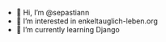 - 👋 Hi, I’m @sepastiann
- 👀 I’m interested in enkeltauglich-leben.org
- 🌱 I’m currently learning Django

<!---
sepastiann/sepastiann is a ✨ special ✨ repository because its `README.md` (this file) appears on your GitHub profile.
You can click the Preview link to take a look at your changes.
--->
